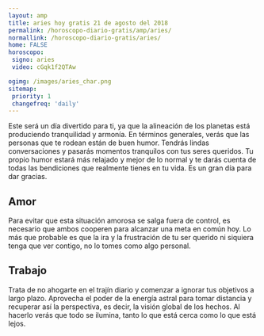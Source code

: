 ```yaml
---
layout: amp
title: aries hoy gratis 21 de agosto del 2018 
permalink: /horoscopo-diario-gratis/amp/aries/
normallink: /horoscopo-diario-gratis/aries/
home: FALSE
horoscopo:
 signo: aries
 video: cGqk1f2QTAw

ogimg: /images/aries_char.png
sitemap:
 priority: 1
 changefreq: 'daily'
---
```



Este será un día divertido para ti, ya que la alineación de los planetas está produciendo tranquilidad y armonía. En términos generales, verás que las personas que te rodean están de buen humor. Tendrás lindas conversaciones y pasarás momentos tranquilos con tus seres queridos. Tu propio humor estará más relajado y mejor de lo normal y te darás cuenta de todas las bendiciones que realmente tienes en tu vida. Es un gran día para dar gracias.

## Amor

Para evitar que esta situación amorosa se salga fuera de control, es necesario que ambos cooperen para alcanzar una meta en común hoy. Lo más que probable es que la ira y la frustración de tu ser querido ni siquiera tenga que ver contigo, no lo tomes como algo personal.

## Trabajo

Trata de no ahogarte en el trajín diario y comenzar a ignorar tus objetivos a largo plazo. Aprovecha el poder de la energía astral para tomar distancia y recuperar así la perspectiva, es decir, la visión global de los hechos. Al hacerlo verás que todo se ilumina, tanto lo que está cerca como lo que está lejos.